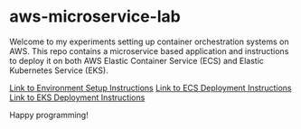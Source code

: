 # aws-microservice-lab

Welcome to my experiments setting up container orchestration systems on AWS. This repo contains a microservice based application and instructions
to deploy it on both AWS Elastic Container Service (ECS) and Elastic Kubernetes Service (EKS). 

[Link to Environment Setup Instructions](./blog-posts/app-setup)
[Link to ECS Deployment Instructions](./blog-posts/ecs)
[Link to EKS Deployment Instructions](./blog-posts/eks)

Happy programming!
